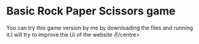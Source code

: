 <h1>Basic Rock Paper Scissors game </h1>
<centre>You can try this game version by me by downloading the files and running it.I will try to improve the Ui of the website ✌️/centre>

